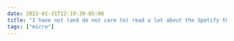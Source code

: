 ```yaml
---
date: 2022-01-31T12:19:39-05:00
title: "I have not (and do not care to) read a lot about the Spotify thing, but podcasts are meant to be a platformless, open medium—one of the few left on the web. If you're going to make one exclusive, you absolutely take responsibility for content moderation."
tags: ["micro"]
---
```

